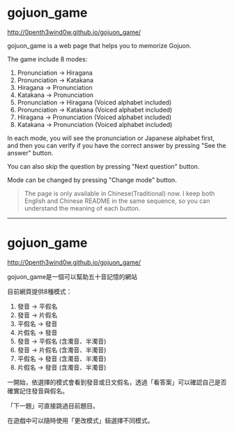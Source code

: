 # gojuon_game
<http://0penth3wind0w.github.io/gojuon_game/>

gojuon_game is a web page that helps you to memorize Gojuon.

The game include 8 modes:
1. Pronunciation → Hiragana
2. Pronunciation → Katakana
3. Hiragana → Pronunciation
4. Katakana → Pronunciation
5. Pronunciation → Hiragana (Voiced alphabet included)
6. Pronunciation → Katakana (Voiced alphabet included)
7. Hiragana → Pronunciation (Voiced alphabet included)
8. Katakana → Pronunciation (Voiced alphabet included)

In each mode, you will see the pronunciation or Japanese alphabet first, and then you can verify if you have the correct answer by pressing "See the answer" button.

You can also skip the question by pressing "Next question" button.

Mode can be changed by pressing "Change mode" button.

>The page is only available in Chinese(Traditional) now.
>I keep both English and Chinese README in the same sequence, so you can understand the meaning of each button.

---

# gojuon_game
<http://0penth3wind0w.github.io/gojuon_game/>

gojuon_game是一個可以幫助五十音記憶的網站

目前網頁提供8種模式：
1. 發音 → 平假名
2. 發音 → 片假名
3. 平假名 → 發音
4. 片假名 → 發音
5. 發音 → 平假名 (含濁音、半濁音)
6. 發音 → 片假名 (含濁音、半濁音)
7. 平假名 → 發音 (含濁音、半濁音)
8. 片假名 → 發音 (含濁音、半濁音)

一開始，依選擇的模式會看到發音或日文假名，透過「看答案」可以確認自己是否確實記住發音與假名。

「下一題」可直接跳過目前題目。

在遊戲中可以隨時使用「更改模式」鈕選擇不同模式。
